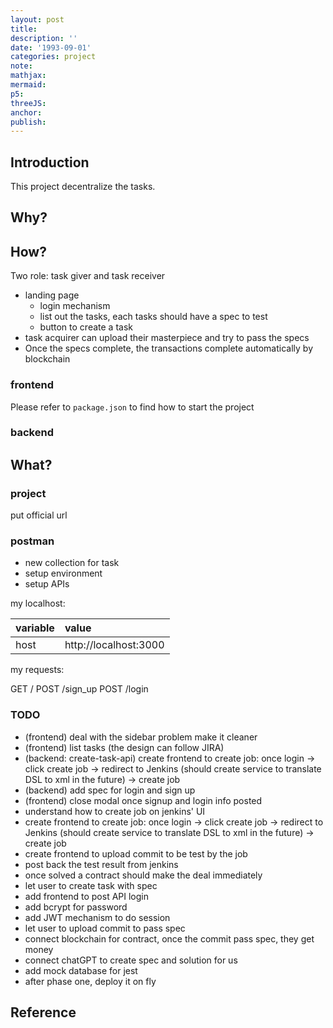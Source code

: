 ```yaml
---
layout: post
title:
description: ''
date: '1993-09-01'
categories: project
note:
mathjax:
mermaid:
p5:
threeJS:
anchor:
publish:
---
```


## Introduction

This project decentralize the tasks.

## Why?

## How?

Two role: task giver and task receiver

* landing page
  * login mechanism
  * list out the tasks, each tasks should have a spec to test
  * button to create a task
* task acquirer can upload their masterpiece and try to pass the specs
* Once the specs complete, the transactions complete automatically by blockchain

### frontend

Please refer to `package.json` to find how to start the project

### backend

## What?

### project

put official url

### postman

* new collection for task
* setup environment
* setup APIs

my localhost:

| variable | value |
| :--- | :--- |
| host | http://localhost:3000 |

my requests:

GET /
POST /sign_up
POST /login

### TODO

* (frontend) deal with the sidebar problem make it cleaner
* (frontend) list tasks (the design can follow JIRA)
* (backend: create-task-api) create frontend to create job: once login -> click create job -> redirect to Jenkins (should create service to translate DSL to xml in the future) -> create job
* (backend) add spec for login and sign up
* (frontend) close modal once signup and login info posted
* understand how to create job on jenkins' UI
* create frontend to create job: once login -> click create job -> redirect to Jenkins (should create service to translate DSL to xml in the future) -> create job
* create frontend to upload commit to be test by the job
* post back the test result from jenkins
* once solved a contract should make the deal immediately
* let user to create task with spec
* add frontend to post API login
* add bcrypt for password
* add JWT mechanism to do session
* let user to upload commit to pass spec
* connect blockchain for contract, once the commit pass spec, they get money
* connect chatGPT to create spec and solution for us
* add mock database for jest
* after phase one, deploy it on fly

## Reference
